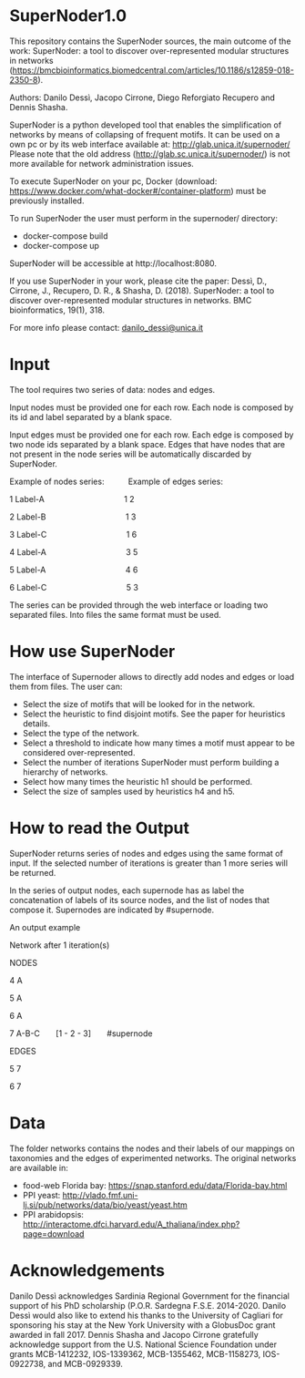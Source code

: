 # SuperNoder1.0
This repository contains the SuperNoder sources, the main outcome of the work: SuperNoder: a tool to discover over-represented modular structures in networks (https://bmcbioinformatics.biomedcentral.com/articles/10.1186/s12859-018-2350-8).

Authors: Danilo Dessì, Jacopo Cirrone, Diego Reforgiato Recupero and Dennis Shasha. 

SuperNoder is a python developed tool that enables the simplification of networks by means of collapsing of frequent motifs. It can be used on a own pc or by its web interface available at: http://glab.unica.it/supernoder/
Please note that the old address (http://glab.sc.unica.it/supernoder/) is not more available for network administration issues.


To execute SuperNoder on your pc, Docker (download: https://www.docker.com/what-docker#/container-platform) must be previously installed.

To run SuperNoder the user must perform in the supernoder/ directory:
* docker-compose build
* docker-compose up

SuperNoder will be accessible at http://localhost:8080.

If you use SuperNoder in your work, please cite the paper: Dessì, D., Cirrone, J., Recupero, D. R., & Shasha, D. (2018). SuperNoder: a tool to discover over-represented modular structures in networks. BMC bioinformatics, 19(1), 318.

For more info please contact: danilo_dessi@unica.it
# Input 
The tool requires two series of data: nodes and edges. 

Input nodes must be provided one for each row. Each node is composed by its id and label separated by a blank space.

Input edges must be provided one for each row. Each edge is composed by two node ids separated by a blank space. Edges that have nodes that are not present in the node series will be automatically discarded by SuperNoder.

Example of nodes series:&emsp;&emsp;&emsp;Example of edges series:

1 Label-A&emsp;&emsp;&emsp;&emsp;&emsp;&emsp;&emsp;&emsp;&emsp;&emsp;1 2

2 Label-B&emsp;&emsp;&emsp;&emsp;&emsp;&emsp;&emsp;&emsp;&emsp;&emsp;1 3

3 Label-C&emsp;&emsp;&emsp;&emsp;&emsp;&emsp;&emsp;&emsp;&emsp;&emsp;1 6

4 Label-A&emsp;&emsp;&emsp;&emsp;&emsp;&emsp;&emsp;&emsp;&emsp;&emsp;3 5

5 Label-A&emsp;&emsp;&emsp;&emsp;&emsp;&emsp;&emsp;&emsp;&emsp;&emsp;4 6

6 Label-C&emsp;&emsp;&emsp;&emsp;&emsp;&emsp;&emsp;&emsp;&emsp;&emsp;5 3

The series can be provided through the web interface or loading two separated files. Into files the same format must be used.

# How use SuperNoder 
The interface of Supernoder allows to directly add nodes and edges or load them from files.
The user can:
* Select the size of motifs that will be looked for in the network.
* Select the heuristic to find disjoint motifs. See the paper for heuristics details.
* Select the type of the network.
* Select a threshold to indicate how many times a motif must appear to be considered over-represented.
* Select the number of iterations SuperNoder must perform building a hierarchy of networks.
* Select how many times the heuristic h1 should be performed.
* Select the size of samples used by heuristics h4 and h5.

# How to read the Output
SuperNoder returns series of nodes and edges using the same format of input. If the selected number of iterations is greater than 1 more series will be returned.

In the series of output nodes, each supernode has as label the concatenation of labels of its source nodes, and the list of nodes that compose it. Supernodes are indicated by #supernode.

An output example

Network after 1 iteration(s)

NODES

4 A

5 A

6 A

7 A-B-C &emsp;[1 - 2 - 3] &emsp;#supernode

EDGES

5 7

6 7 

# Data
The folder networks contains the nodes and their labels of our mappings on taxonomies and the edges of experimented networks. The original networks are available in:
* food-web Florida bay: https://snap.stanford.edu/data/Florida-bay.html
* PPI yeast: http://vlado.fmf.uni-lj.si/pub/networks/data/bio/yeast/yeast.htm
* PPI arabidopsis: http://interactome.dfci.harvard.edu/A_thaliana/index.php?page=download

# Acknowledgements
Danilo Dessì acknowledges Sardinia Regional Government for the financial support of his PhD scholarship (P.O.R. Sardegna F.S.E. 2014-2020. Danilo Dessì would also like to extend his thanks to the University of Cagliari for sponsoring his stay at the New York University with a GlobusDoc grant awarded in fall 2017. Dennis Shasha and Jacopo Cirrone gratefully acknowledge support from the U.S. National Science Foundation under grants MCB-1412232, IOS-1339362, MCB-1355462, MCB-1158273, IOS-0922738, and MCB-0929339.
